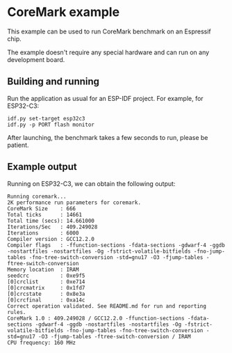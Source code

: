 # CoreMark example

This example can be used to run CoreMark benchmark on an Espressif chip.

The example doesn't require any special hardware and can run on any development board.

## Building and running

Run the application as usual for an ESP-IDF project. For example, for ESP32-C3:
```
idf.py set-target esp32c3
idf.py -p PORT flash monitor
```

After launching, the benchmark takes a few seconds to run, please be patient.

## Example output

Running on ESP32-C3, we can obtain the following output:

```
Running coremark...
2K performance run parameters for coremark.
CoreMark Size    : 666
Total ticks      : 14661
Total time (secs): 14.661000
Iterations/Sec   : 409.249028
Iterations       : 6000
Compiler version : GCC12.2.0
Compiler flags   : -ffunction-sections -fdata-sections -gdwarf-4 -ggdb -nostartfiles -nostartfiles -Og -fstrict-volatile-bitfields -fno-jump-tables -fno-tree-switch-conversion -std=gnu17 -O3 -fjump-tables -ftree-switch-conversion
Memory location  : IRAM
seedcrc          : 0xe9f5
[0]crclist       : 0xe714
[0]crcmatrix     : 0x1fd7
[0]crcstate      : 0x8e3a
[0]crcfinal      : 0xa14c
Correct operation validated. See README.md for run and reporting rules.
CoreMark 1.0 : 409.249028 / GCC12.2.0 -ffunction-sections -fdata-sections -gdwarf-4 -ggdb -nostartfiles -nostartfiles -Og -fstrict-volatile-bitfields -fno-jump-tables -fno-tree-switch-conversion -std=gnu17 -O3 -fjump-tables -ftree-switch-conversion / IRAM
CPU frequency: 160 MHz
```
